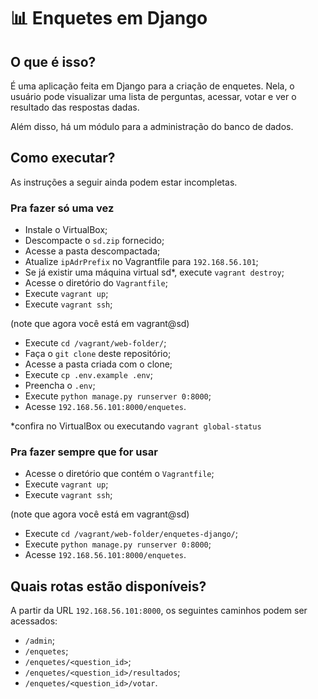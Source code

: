 # 📊 Enquetes em Django

## O que é isso?

É uma aplicação feita em Django para a criação de enquetes. Nela, o usuário pode visualizar uma lista de perguntas, acessar, votar e ver o resultado das respostas dadas.

Além disso, há um módulo para a administração do banco de dados.

## Como executar?

As instruções a seguir ainda podem estar incompletas. 

### Pra fazer só uma vez

- Instale o VirtualBox;
- Descompacte o `sd.zip` fornecido;
- Acesse a pasta descompactada;
- Atualize `ipAdrPrefix` no Vagrantfile para `192.168.56.101`;
- Se já existir uma máquina virtual sd*, execute `vagrant destroy`;
- Acesse o diretório do `Vagrantfile`;
- Execute `vagrant up`;
- Execute `vagrant ssh`;

(note que agora você está em vagrant@sd)

- Execute `cd /vagrant/web-folder/`;
- Faça o `git clone` deste repositório;
- Acesse a pasta criada com o clone;
- Execute `cp .env.example .env`;
- Preencha o `.env`;
- Execute `python manage.py runserver 0:8000`;
- Acesse `192.168.56.101:8000/enquetes`.

*confira no VirtualBox ou executando `vagrant global-status`

### Pra fazer sempre que for usar

- Acesse o diretório que contém o `Vagrantfile`;
- Execute `vagrant up`;
- Execute `vagrant ssh`;

(note que agora você está em vagrant@sd)

- Execute `cd /vagrant/web-folder/enquetes-django/`;
- Execute `python manage.py runserver 0:8000`;
- Acesse `192.168.56.101:8000/enquetes`.

## Quais rotas estão disponíveis?

A partir da URL `192.168.56.101:8000`, os seguintes caminhos podem ser acessados:

- `/admin`;
- `/enquetes`;
- `/enquetes/<question_id>`;
- `/enquetes/<question_id>/resultados`;
- `/enquetes/<question_id>/votar`.